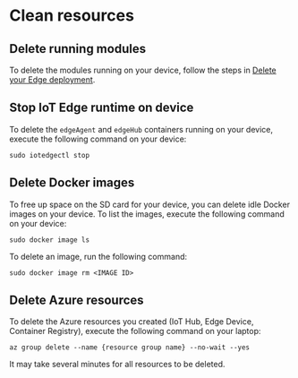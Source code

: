 # Clean resources

## Delete running modules

To delete the modules running on your device, follow the steps in [Delete your Edge deployment](delete-edge-deployment.md).

## Stop IoT Edge runtime on device

To delete the `edgeAgent` and `edgeHub` containers running on your device, execute the following command on your device:

`sudo iotedgectl stop`

## Delete Docker images

To free up space on the SD card for your device, you can delete idle Docker images on your device. To list the images, execute the following command on your device:

`sudo docker image ls`

To delete an image, run the following command:

`sudo docker image rm <IMAGE ID>`

## Delete Azure resources

To delete the Azure resources you created (IoT Hub, Edge Device, Container Registry), execute the following command on your laptop:

`az group delete --name {resource group name} --no-wait --yes`

It may take several minutes for all resources to be deleted.